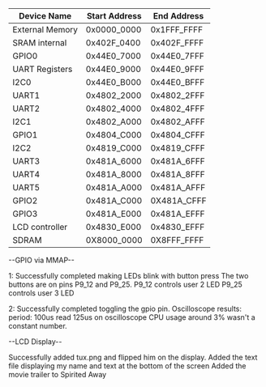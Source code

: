 Device Name         |   Start Address   |       End Address
-----------         |   -------------   |       -----------
External Memory     |   0x0000_0000     |       0x1FFF_FFFF
SRAM internal       |   0x402F_0400     |       0x402F_FFFF
GPIO0               |   0x44E0_7000     |       0x44E0_7FFF
UART Registers      |   0x44E0_9000     |       0x44E0_9FFF
I2C0                |   0x44E0_B000     |       0x44E0_BFFF
UART1               |   0x4802_2000     |       0x4802_2FFF
UART2               |   0x4802_4000     |       0x4802_4FFF
I2C1                |   0x4802_A000     |       0x4802_AFFF
GPIO1               |   0x4804_C000     |       0x4804_CFFF
I2C2                |   0x4819_C000     |       0x4819_CFFF
UART3               |   0x481A_6000     |       0x481A_6FFF
UART4               |   0x481A_8000     |       0x481A_8FFF
UART5               |   0x481A_A000     |       0x481A_AFFF
GPIO2               |   0x481A_C000     |       0X481A_CFFF
GPIO3               |   0x481A_E000     |       0x481A_EFFF
LCD controller      |   0x4830_E000     |       0x4830_EFFF
SDRAM               |   0X8000_0000     |       0X8FFF_FFFF


--GPIO via MMAP--

1:  Successfully completed making LEDs blink with button press
    The two buttons are on pins P9_12 and P9_25.
    P9_12 controls user 2 LED
    P9_25 controls user 3 LED
    
2:  Successfully completed toggling the gpio pin. 
    Oscilloscope results:
        period: 100us
        read 125us on oscilloscope
        CPU usage around 3% wasn't a constant number.

--LCD Display--

Successfully added tux.png and flipped him on the display.
Added the text file displaying my name and text at the bottom of the screen
Added the movie trailer to Spirited Away
